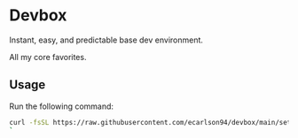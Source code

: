 # Devbox

Instant, easy, and predictable base dev environment.

All my core favorites.

## Usage

Run the following command:

```bash
curl -fsSL https://raw.githubusercontent.com/ecarlson94/devbox/main/setup.sh | bash
`

